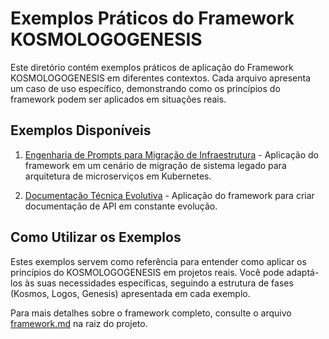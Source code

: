 # Exemplos Práticos do Framework KOSMOLOGOGENESIS

Este diretório contém exemplos práticos de aplicação do Framework KOSMOLOGOGENESIS em diferentes contextos. Cada arquivo apresenta um caso de uso específico, demonstrando como os princípios do framework podem ser aplicados em situações reais.

## Exemplos Disponíveis

1. [Engenharia de Prompts para Migração de Infraestrutura](./infrastructure-migration.md) - Aplicação do framework em um cenário de migração de sistema legado para arquitetura de microserviços em Kubernetes.

2. [Documentação Técnica Evolutiva](./api-documentation.md) - Aplicação do framework para criar documentação de API em constante evolução.

## Como Utilizar os Exemplos

Estes exemplos servem como referência para entender como aplicar os princípios do KOSMOLOGOGENESIS em projetos reais. Você pode adaptá-los às suas necessidades específicas, seguindo a estrutura de fases (Kosmos, Logos, Genesis) apresentada em cada exemplo.

Para mais detalhes sobre o framework completo, consulte o arquivo [framework.md](../framework.md) na raiz do projeto.
